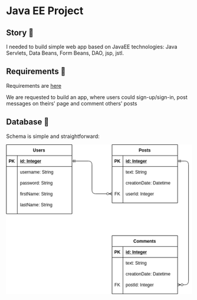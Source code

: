 # Java EE Project

## Story 📔

I needed to build simple web app based on JavaEE technologies: Java Servlets, Data Beans, Form Beans, DAO, jsp, jstl.

## Requirements 📑

Requirements are [here](requirements.pdf)

We are requested to build an app, where users could sign-up/sign-in, post messages on theirs' page and comment others' posts

## Database 💾

Schema is simple and straightforward:

![db-schema](misc/schema.png)
